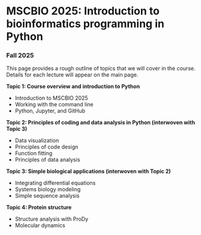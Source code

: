 # MSCBIO 2025: Introduction to bioinformatics programming in Python
### Fall 2025

This page provides a rough outline of topics that we will cover in the course. Details for each lecture will appear on the main page.  

**Topic 1: Course overview and introduction to Python**  
- Introduction to MSCBIO 2025  
- Working with the command line  
- Python, Jupyter, and GitHub  

**Topic 2: Principles of coding and data analysis in Python (interwoven with Topic 3)**  
- Data visualization  
- Principles of code design  
- Function fitting  
- Principles of data analysis  

**Topic 3: Simple biological applications (interwoven with Topic 2)**  
- Integrating differential equations  
- Systems biology modeling  
- Simple sequence analysis   

**Topic 4: Protein structure**  
- Structure analysis with ProDy  
- Molecular dynamics  

